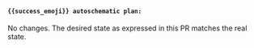 <!--- [plan_no_changes] -->
#### `{{success_emoji}} autoschematic plan:`

No changes. The desired state as expressed in this PR matches the real state.

